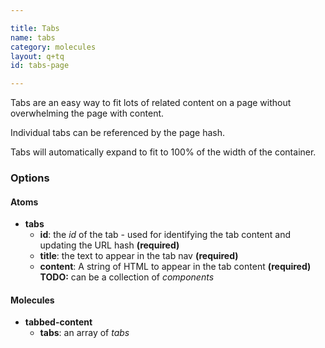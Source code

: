 ```yaml
---

title: Tabs
name: tabs
category: molecules
layout: q+tq
id: tabs-page

---
```


<p class="lead">Tabs are an easy way to fit lots of related content on a page without overwhelming the page with content.</p>

Individual tabs can be referenced by the page hash.

Tabs will automatically expand to fit to 100% of the width of the container.

<script>
component("tabbed-content", { "tabs": [
  {
    "id": "about",
    "title": "About the university",
    "content": "<h3>Founded on principles of excellence</h3><p>Founded on principles of excellence, equality and opportunity for all, the University of York opened in 1963 with just 230 students.</p><p>In less than 50 years we have become one of the world's leading universities, carving out a reputation as an academic powerhouse where a clear focus on excellence has secured national and international recognition alongside longer established institutions.</p>"
  },
  {
    "id": "excellence",
    "title": "Academic excellence",
    "content": "<h3>A member of the elite Russell Group of universities</h3><p>We are a dynamic, research-intensive university committed to the development of life-saving discoveries and new technologies to tackle some of the most pressing global challenges.</p><p>There are now over 30 academic departments and research centres and the student body has expanded to nearly 16,000.</p><ul><li><a href=\"#\">Research at York</a></li><li><a href=\"#\">Studying at York</a></li><li><a href=\"#\">Mission and strategies: the University Plan 2009-19</a></li></ul>"
  },
  {
    "id": "investing",
    "title": "Investing in our campus",
    "content": "<h3>Vision for a 21st-century campus</h3><p>The University is in the middle of an unprecedented period of expansion and renewal. Since 2000, we have invested in 20 new buildings on the original Heslington West campus and have completed the first and second phases of a £750m campus expansion at Heslington East.</p><p>Our investment in new colleges, teaching and learning space, laboratories, research facilities and a new sport village mean it has never been a better time to join our student body or research groups at York.</p>"
  }
]});
</script>

### Options

#### Atoms

* **tabs**
  * **id**: the _id_ of the tab - used for identifying the tab content and updating the URL hash **(required)**
  * **title**: the text to appear in the tab nav **(required)**
  * **content**: A string of HTML to appear in the tab content **(required)** **TODO:** can be a collection of _components_

#### Molecules

* **tabbed-content**
  * **tabs**: an array of _tabs_